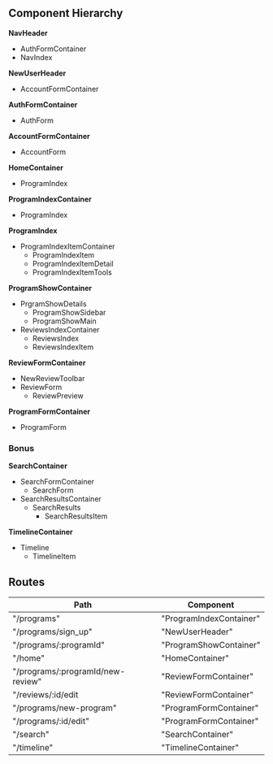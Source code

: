 ## Component Hierarchy

**NavHeader**
  - AuthFormContainer
  - NavIndex

**NewUserHeader**
  - AccountFormContainer

**AuthFormContainer**
  - AuthForm

**AccountFormContainer**
  - AccountForm

**HomeContainer**
  - ProgramIndex

**ProgramIndexContainer**
  - ProgramIndex

**ProgramIndex**
  - ProgramIndexItemContainer
    - ProgramIndexItem
    - ProgramIndexItemDetail
    - ProgramIndexItemTools

**ProgramShowContainer**
  - PrgramShowDetails
    - ProgramShowSidebar
    - ProgramShowMain
  - ReviewsIndexContainer
    - ReviewsIndex
    - ReviewsIndexItem

**ReviewFormContainer**
  - NewReviewToolbar
  - ReviewForm
    - ReviewPreview

**ProgramFormContainer**
  - ProgramForm

### Bonus

**SearchContainer**
  - SearchFormContainer
    - SearchForm
  - SearchResultsContainer
    - SearchResults
      - SearchResultsItem

**TimelineContainer**
  - Timeline
    - TimelineItem

## Routes

| Path                              | Component               |
| --------------------------------- | ----------------------- |
| "/programs"                       | "ProgramIndexContainer" |
| "/programs/sign_up"               | "NewUserHeader"         |
| "/programs/:programId"            | "ProgramShowContainer"  |
| "/home"                           | "HomeContainer"         |
| "/programs/:programId/new-review" | "ReviewFormContainer"   |
| "/reviews/:id/edit                | "ReviewFormContainer"   |
| "/programs/new-program"           | "ProgramFormContainer"  |
| "/programs/:id/edit"              | "ProgramFormContainer"  |
| "/search"                         | "SearchContainer"       |
| "/timeline"                       | "TimelineContainer"     |
